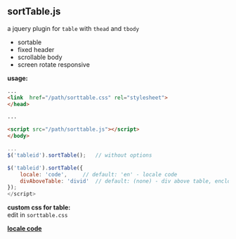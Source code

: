 sortTable.js 
---
a jquery plugin for `table` with `thead` and `tbody`
- sortable
- fixed header
- scrollable body
- screen rotate responsive  
  
**usage:**  
```html
...
<link  href="/path/sorttable.css" rel="stylesheet">
</head>

...

<script src="/path/sorttable.js"></script>
</body>
```
```js
...
$('tableid').sortTable(); 	// without options

$('tableid').sortTable({
	locale: 'code',		// default: 'en' - locale code
	divAboveTable: 'divid'	// default: (none) - div above table, enclosed in single div
});
</script>
```
**custom css for table:**  
  edit in `sorttable.css`    
  
[**locale code**](https://r12a.github.io/app-subtags/)
